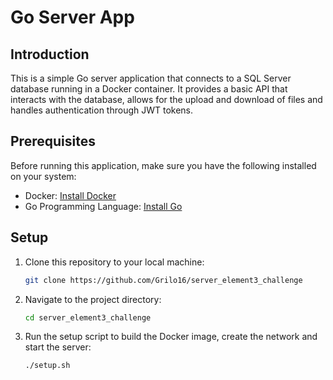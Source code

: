 # Go Server App

## Introduction

This is a simple Go server application that connects to a SQL Server database running in a Docker container. It provides a basic API that interacts with the database, allows for the upload and download of files and handles authentication through JWT tokens.

## Prerequisites

Before running this application, make sure you have the following installed on your system:

- Docker: [Install Docker](https://docs.docker.com/get-docker/)
- Go Programming Language: [Install Go](https://golang.org/doc/install)

## Setup

1. Clone this repository to your local machine:

    ```bash
    git clone https://github.com/Grilo16/server_element3_challenge
    ```

2. Navigate to the project directory:

    ```bash
    cd server_element3_challenge
    ```

3. Run the setup script to build the Docker image, create the network and start the server:

    ```bash
    ./setup.sh
    ```


